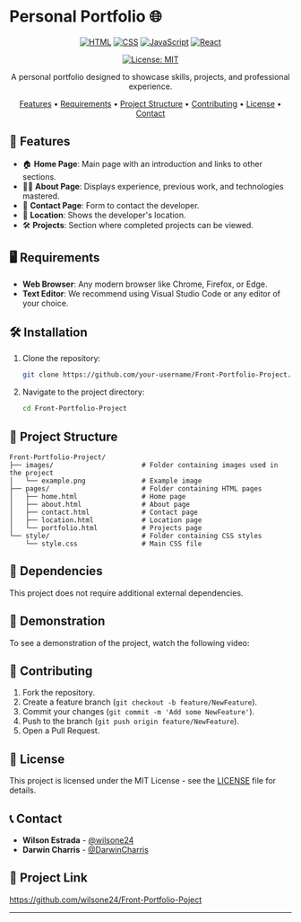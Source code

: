 # Personal Portfolio 🌐

<div align="center">

[![HTML](https://img.shields.io/badge/HTML-%23E34F26.svg?style=for-the-badge&logo=html5&logoColor=white)](https://developer.mozilla.org/en-US/docs/Web/HTML)
[![CSS](https://img.shields.io/badge/CSS-%231572B6.svg?style=for-the-badge&logo=css3&logoColor=white)](https://developer.mozilla.org/en-US/docs/Web/CSS)
[![JavaScript](https://img.shields.io/badge/JavaScript-%23F7DF1E.svg?style=for-the-badge&logo=javascript&logoColor=black)](https://developer.mozilla.org/en-US/docs/Web/JavaScript)
[![React](https://img.shields.io/badge/React-%2361DAFB.svg?style=for-the-badge&logo=react&logoColor=black)](https://react.dev/)

[![License: MIT](https://img.shields.io/badge/License-MIT-yellow.svg?style=for-the-badge)](https://opensource.org/licenses/MIT)

A personal portfolio designed to showcase skills, projects, and professional experience.

[Features](#-features) • [Requirements](#-requirements) • [Project Structure](#-project-structure) • [Contributing](#-contributing) • [License](#-license) • [Contact](#-contact)

</div>

## 🚀 Features

- 🏠 **Home Page**: Main page with an introduction and links to other sections.
- 👨‍💻 **About Page**: Displays experience, previous work, and technologies mastered.
- 📧 **Contact Page**: Form to contact the developer.
- 📍 **Location**: Shows the developer's location.
- 🛠️ **Projects**: Section where completed projects can be viewed.

## 🖥 Requirements

- **Web Browser**: Any modern browser like Chrome, Firefox, or Edge.
- **Text Editor**: We recommend using Visual Studio Code or any editor of your choice.

## 🛠 Installation

1. Clone the repository:
   ```bash
   git clone https://github.com/your-username/Front-Portfolio-Project.git
   ```

2. Navigate to the project directory:
   ```bash
   cd Front-Portfolio-Project
   ```

## 📁 Project Structure

```
Front-Portfolio-Project/
├── images/                      # Folder containing images used in the project
│   └── example.png              # Example image
├── pages/                       # Folder containing HTML pages
│   ├── home.html                # Home page
│   ├── about.html               # About page
│   ├── contact.html             # Contact page
│   ├── location.html            # Location page
│   └── portfolio.html           # Projects page
└── style/                       # Folder containing CSS styles
    └── style.css                # Main CSS file
```

## 🔧 Dependencies

This project does not require additional external dependencies.

## 🎥 Demonstration

To see a demonstration of the project, watch the following video:

## 🤝 Contributing

1. Fork the repository.
2. Create a feature branch (`git checkout -b feature/NewFeature`).
3. Commit your changes (`git commit -m 'Add some NewFeature'`).
4. Push to the branch (`git push origin feature/NewFeature`).
5. Open a Pull Request.

## 📄 License

This project is licensed under the MIT License - see the [LICENSE](LICENSE) file for details.

## 📞 Contact

- **Wilson Estrada** - [@wilsone24](https://github.com/wilsone24)
- **Darwin Charris** - [@DarwinCharris](https://github.com/DarwinCharris)

## 🔗 Project Link

https://github.com/wilsone24/Front-Portfolio-Poject

---
